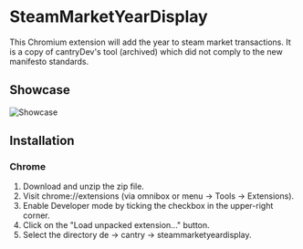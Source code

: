 # SteamMarketYearDisplay

This Chromium extension will add the year to steam market transactions. It is a copy of cantryDev's tool (archived) which did not comply to the new manifesto standards.

## Showcase

<img alt="Showcase" src="https://github.com/ThePiep/SteamMarketYearDisplay2/blob/master/Showcase.jpg?raw=true">

## Installation

### Chrome

1. Download and unzip the zip file.
2. Visit chrome://extensions (via omnibox or menu -> Tools -> Extensions).
3. Enable Developer mode by ticking the checkbox in the upper-right corner.
4. Click on the "Load unpacked extension..." button.
5. Select the directory de -> cantry -> steammarketyeardisplay.
